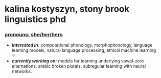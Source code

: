 <!--
**kkostyszyn/kkostyszyn** is a ✨ _special_ ✨ repository because its `README.md` (this file) appears on your GitHub profile.

Here are some ideas to get you started:

- 🔭 I’m currently working on ...
- 🌱 I’m currently learning ...
- 👯 I’m looking to collaborate on ...
- 🤔 I’m looking for help with ...
- 💬 Ask me about ...
- 📫 How to reach me: ...
- 😄 Pronouns: ...
- ⚡ Fun fact: ...
-->

# kalina kostyszyn, stony brook linguistics phd
### [**pronouns**: she/her/hers](https://pronoun.is/she)

- ***interested in:*** computational phonology, morphophonology, language learning models, natural language processing, ethical machine learning ✨
- ***currently working on:*** models for learning underlying vowel-zero alternations. arabic broken plurals. subregular learning with neural networks.
